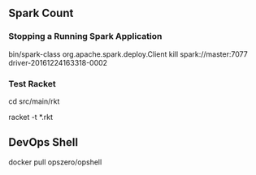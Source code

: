 ## Spark Count 

### Stopping a Running Spark Application  

bin/spark-class org.apache.spark.deploy.Client kill spark://master:7077 driver-20161224163318-0002

### Test Racket

cd src/main/rkt 

racket -t *.rkt

## DevOps Shell

   docker pull opszero/opshell
